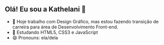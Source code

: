 ## Olá! Eu sou a Kathelani 👋

- 🔭 Hoje trabalho com Design Gráfico, mas estou fazendo transição de carreira para área de Desenvolvimento Front-end.
- 🌱 Estudando HTML5, CSS3 e JavaScript
- 😄 Pronouns: ela/dela

